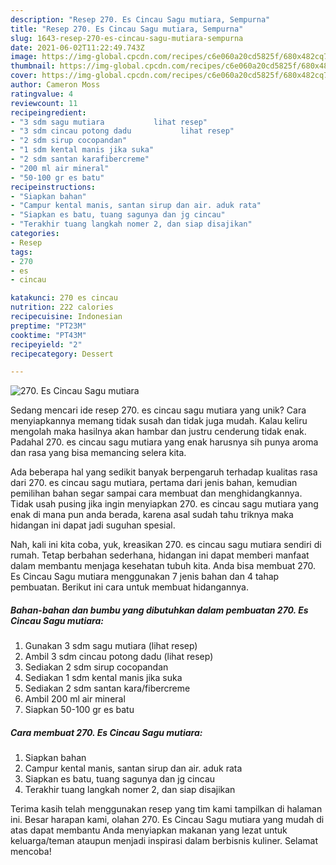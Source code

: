 ```yaml
---
description: "Resep 270. Es Cincau Sagu mutiara, Sempurna"
title: "Resep 270. Es Cincau Sagu mutiara, Sempurna"
slug: 1643-resep-270-es-cincau-sagu-mutiara-sempurna
date: 2021-06-02T11:22:49.743Z
image: https://img-global.cpcdn.com/recipes/c6e060a20cd5825f/680x482cq70/270-es-cincau-sagu-mutiara-foto-resep-utama.jpg
thumbnail: https://img-global.cpcdn.com/recipes/c6e060a20cd5825f/680x482cq70/270-es-cincau-sagu-mutiara-foto-resep-utama.jpg
cover: https://img-global.cpcdn.com/recipes/c6e060a20cd5825f/680x482cq70/270-es-cincau-sagu-mutiara-foto-resep-utama.jpg
author: Cameron Moss
ratingvalue: 4
reviewcount: 11
recipeingredient:
- "3 sdm sagu mutiara           lihat resep"
- "3 sdm cincau potong dadu           lihat resep"
- "2 sdm sirup cocopandan"
- "1 sdm kental manis jika suka"
- "2 sdm santan karafibercreme"
- "200 ml air mineral"
- "50-100 gr es batu"
recipeinstructions:
- "Siapkan bahan"
- "Campur kental manis, santan sirup dan air. aduk rata"
- "Siapkan es batu, tuang sagunya dan jg cincau"
- "Terakhir tuang langkah nomer 2, dan siap disajikan"
categories:
- Resep
tags:
- 270
- es
- cincau

katakunci: 270 es cincau 
nutrition: 222 calories
recipecuisine: Indonesian
preptime: "PT23M"
cooktime: "PT43M"
recipeyield: "2"
recipecategory: Dessert

---
```



![270. Es Cincau Sagu mutiara](https://img-global.cpcdn.com/recipes/c6e060a20cd5825f/680x482cq70/270-es-cincau-sagu-mutiara-foto-resep-utama.jpg)

Sedang mencari ide resep 270. es cincau sagu mutiara yang unik? Cara menyiapkannya memang tidak susah dan tidak juga mudah. Kalau keliru mengolah maka hasilnya akan hambar dan justru cenderung tidak enak. Padahal 270. es cincau sagu mutiara yang enak harusnya sih punya aroma dan rasa yang bisa memancing selera kita.



Ada beberapa hal yang sedikit banyak berpengaruh terhadap kualitas rasa dari 270. es cincau sagu mutiara, pertama dari jenis bahan, kemudian pemilihan bahan segar sampai cara membuat dan menghidangkannya. Tidak usah pusing jika ingin menyiapkan 270. es cincau sagu mutiara yang enak di mana pun anda berada, karena asal sudah tahu triknya maka hidangan ini dapat jadi suguhan spesial.


Nah, kali ini kita coba, yuk, kreasikan 270. es cincau sagu mutiara sendiri di rumah. Tetap berbahan sederhana, hidangan ini dapat memberi manfaat dalam membantu menjaga kesehatan tubuh kita. Anda bisa membuat 270. Es Cincau Sagu mutiara menggunakan 7 jenis bahan dan 4 tahap pembuatan. Berikut ini cara untuk membuat hidangannya.

<!--inarticleads1-->

##### Bahan-bahan dan bumbu yang dibutuhkan dalam pembuatan 270. Es Cincau Sagu mutiara:

1. Gunakan 3 sdm sagu mutiara           (lihat resep)
1. Ambil 3 sdm cincau potong dadu           (lihat resep)
1. Sediakan 2 sdm sirup cocopandan
1. Sediakan 1 sdm kental manis jika suka
1. Sediakan 2 sdm santan kara/fibercreme
1. Ambil 200 ml air mineral
1. Siapkan 50-100 gr es batu




<!--inarticleads2-->

##### Cara membuat 270. Es Cincau Sagu mutiara:

1. Siapkan bahan
1. Campur kental manis, santan sirup dan air. aduk rata
1. Siapkan es batu, tuang sagunya dan jg cincau
1. Terakhir tuang langkah nomer 2, dan siap disajikan




Terima kasih telah menggunakan resep yang tim kami tampilkan di halaman ini. Besar harapan kami, olahan 270. Es Cincau Sagu mutiara yang mudah di atas dapat membantu Anda menyiapkan makanan yang lezat untuk keluarga/teman ataupun menjadi inspirasi dalam berbisnis kuliner. Selamat mencoba!
